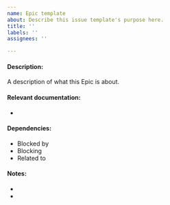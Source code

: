 ```yaml
---
name: Epic template
about: Describe this issue template's purpose here.
title: ''
labels: ''
assignees: ''

---
```


#### Description:
A description of what this Epic is about.

#### Relevant documentation:
- 

#### Dependencies:
- Blocked by
- Blocking
- Related to

#### Notes:
- 
-
